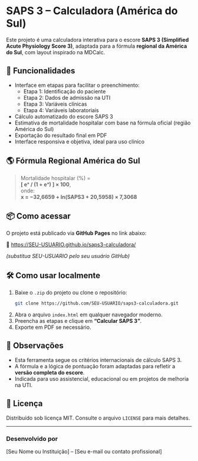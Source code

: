 # SAPS 3 – Calculadora (América do Sul)

Este projeto é uma calculadora interativa para o escore **SAPS 3 (Simplified Acute Physiology Score 3)**, adaptada para a fórmula **regional da América do Sul**, com layout inspirado na MDCalc.

## 🧮 Funcionalidades

- Interface em etapas para facilitar o preenchimento:
  - Etapa 1: Identificação do paciente
  - Etapa 2: Dados de admissão na UTI
  - Etapa 3: Variáveis clínicas
  - Etapa 4: Variáveis laboratoriais
- Cálculo automatizado do escore SAPS 3
- Estimativa de mortalidade hospitalar com base na fórmula oficial (região América do Sul)
- Exportação do resultado final em PDF
- Interface responsiva e objetiva, ideal para uso clínico

## 🌎 Fórmula Regional América do Sul

> Mortalidade hospitalar (%) =  
> **[ eˣ / (1 + eˣ) ] × 100**,  
> onde:  
> **x = −32,6659 + ln(SAPS3 + 20,5958) × 7,3068**

## 📦 Como acessar

O projeto está publicado via **GitHub Pages** no link abaixo:

🔗 https://SEU-USUARIO.github.io/saps3-calculadora/

_(substitua SEU-USUARIO pelo seu usuário GitHub)_

## 🛠️ Como usar localmente

1. Baixe o `.zip` do projeto ou clone o repositório:
   ```bash
   git clone https://github.com/SEU-USUARIO/saps3-calculadora.git
   ```
2. Abra o arquivo `index.html` em qualquer navegador moderno.
3. Preencha as etapas e clique em **“Calcular SAPS 3”**.
4. Exporte em PDF se necessário.

## 📌 Observações

- Esta ferramenta segue os critérios internacionais de cálculo SAPS 3.
- A fórmula e a lógica de pontuação foram adaptadas para refletir a **versão completa do escore**.
- Indicada para uso assistencial, educacional ou em projetos de melhoria na UTI.

## 📄 Licença

Distribuído sob licença MIT. Consulte o arquivo `LICENSE` para mais detalhes.

---

### Desenvolvido por  
[Seu Nome ou Instituição] – [Seu e-mail ou contato profissional]
